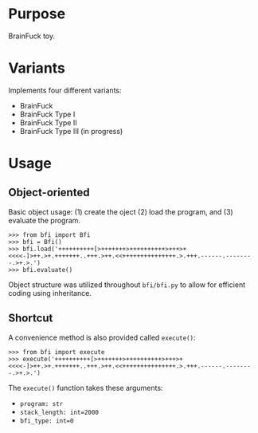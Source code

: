 # Purpose

BrainFuck toy.

# Variants

Implements four different variants:

 - BrainFuck
 - BrainFuck Type I
 - BrainFuck Type II
 - BrainFuck Type III (in progress)

# Usage

## Object-oriented

Basic object usage: (1) create the oject (2) load the program, and (3) evaluate the program.

    >>> from bfi import Bfi
    >>> bfi = Bfi()
    >>> bfi.load('++++++++++[>+++++++>++++++++++>+++>+<<<<-]>++.>+.+++++++..+++.>++.<<+++++++++++++++.>.+++.------.--------.>+.>.')
    >>> bfi.evaluate()

Object structure was utilized throughout `bfi/bfi.py` to allow for efficient coding using inheritance.

## Shortcut

A convenience method is also provided called `execute()`:

    >>> from bfi import execute
    >>> execute('++++++++++[>+++++++>++++++++++>+++>+<<<<-]>++.>+.+++++++..+++.>++.<<+++++++++++++++.>.+++.------.--------.>+.>.')

The `execute()` function takes these arguments:

 * `program: str`
 * `stack_length: int=2000`
 * `bfi_type: int=0`
